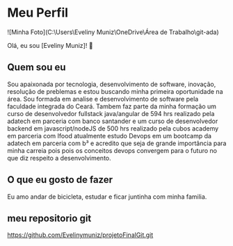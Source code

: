 # Meu Perfil

![Minha Foto](C:\Users\Eveliny Muniz\OneDrive\Área de Trabalho\git-ada)

Olá, eu sou [Eveliny Muniz]! 🌟

## Quem sou eu

Sou apaixonada por tecnologia, desenvolvimento de software, inovação, resolução de preblemas e estou buscando minha primeira oportunidade na área.
Sou formada em analise e desenvolvimento de software pela faculdade integrada do Ceará. Tambem faz parte da minha formação um curso de desenvolvedor fullstack java/angular de 594 hrs realizado pela adatech em parceria com banco santander e um curso de desenvolvedor backend em javascript/nodeJS de 500 hrs realizado pela cubos academy em parceria com Ifood atualmente estudo Devops em um bootcamp da adatech em parceria com b³ e acredito que seja de grande importância para minha carreia pois pois os conceitos devops convergem para o futuro no que diz respeito a
desenvolvimento.

## O que eu gosto de fazer

Eu amo andar de bicicleta, estudar e ficar juntinha com minha familia.

## meu repositorio git

https://github.com/Evelinymuniz/projetoFinalGit.git
